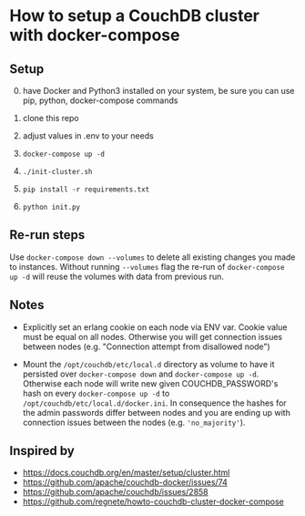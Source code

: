 # How to setup a CouchDB cluster with docker-compose

## Setup
0. have Docker and Python3 installed on your system, be sure you can use pip, python, docker-compose commands

1. clone this repo

2. adjust values in .env to your needs

3. `docker-compose up -d`

4. `./init-cluster.sh`

5. `pip install -r requirements.txt`

6. `python init.py`

## Re-run steps

Use `docker-compose down --volumes` to delete all existing changes you made to instances. Without running `--volumes` flag the re-run of `docker-compose up -d` will reuse the volumes with data from previous run.

## Notes

- Explicitly set an erlang cookie on each node via ENV var. Cookie value must be equal on all nodes. 
Otherwise you will get connection issues between nodes (e.g. "Connection attempt from disallowed node")

- Mount the `/opt/couchdb/etc/local.d` directory as volume to have it persisted over `docker-compose down` and `docker-compose up -d`. 
Otherwise each node will write new given COUCHDB_PASSWORD's hash on every `docker-compose up -d` to `/opt/couchdb/etc/local.d/docker.ini`.
In consequence the hashes for the admin passwords differ between nodes and you are ending up with connection issues between the nodes (e.g. `'no_majority'`).


## Inspired by 
- https://docs.couchdb.org/en/master/setup/cluster.html
- https://github.com/apache/couchdb-docker/issues/74
- https://github.com/apache/couchdb/issues/2858
- https://github.com/regnete/howto-couchdb-cluster-docker-compose

